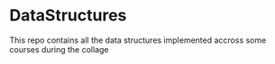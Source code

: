 # DataStructures

This repo contains all the data structures implemented accross some courses during the collage
